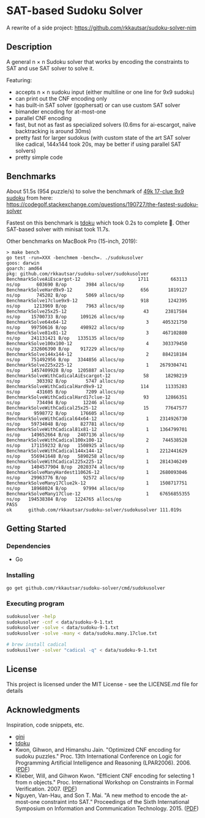 # SAT-based Sudoku Solver

A rewrite of a side project: https://github.com/rkkautsar/sudoku-solver-nim

## Description

A general n &times; n Sudoku solver that works by encoding the constraints to SAT and use SAT solver to solve it.

Featuring:

- accepts n &times; n sudoku input (either multiline or one line for 9x9 sudoku)
- can print out the CNF encoding only
- has built-in SAT solver (gophersat) or can use custom SAT solver
- bimander encoding for at-most-one
- parallel CNF encoding
- fast, but not as fast as specialized solvers (0.6ms for ai-escargot, naïve backtracking is around 30ms)
- pretty fast for larger sudokus (with custom state of the art SAT solver like cadical, 144x144 took 20s, may be better if using parallel SAT solvers)
- pretty simple code

## Benchmarks

About 51.5s (954 puzzle/s) to solve the benchmark of [49k 17-clue 9x9 sudoku](data/sudoku.many.17clue.txt) from here: https://codegolf.stackexchange.com/questions/190727/the-fastest-sudoku-solver

Fastest on this benchmark is [tdoku](https://www.github.com/t-dillon/tdoku) which took 0.2s to complete :rocket:. Other SAT-based solver with minisat took 11.7s.

Other benchmarks on MacBook Pro (15-inch, 2019):

```
> make bench
go test -run=XXX -benchmem -bench=. ./sudokusolver
goos: darwin
goarch: amd64
pkg: github.com/rkkautsar/sudoku-solver/sudokusolver
BenchmarkSolveAiEscargot-12               	    1711	    663113 ns/op	  603690 B/op	    3984 allocs/op
BenchmarkSolveHard9x9-12                  	     656	   1819127 ns/op	  745202 B/op	    5069 allocs/op
BenchmarkSolve17clue9x9-12                	     918	   1242395 ns/op	 1213969 B/op	    7963 allocs/op
BenchmarkSolve25x25-12                    	      43	  23817584 ns/op	15700733 B/op	  109126 allocs/op
BenchmarkSolve64x64-12                    	       3	 405321750 ns/op	99750616 B/op	  498922 allocs/op
BenchmarkSolve81x81-12                    	       3	 467102880 ns/op	241131421 B/op	 1335135 allocs/op
BenchmarkSolve100x100-12                  	       4	 303379450 ns/op	232606390 B/op	  917229 allocs/op
BenchmarkSolve144x144-12                  	       2	 884218184 ns/op	751492956 B/op	 3344856 allocs/op
BenchmarkSolve225x225-12                  	       1	2679304741 ns/op	1457409928 B/op	 1205887 allocs/op
BenchmarkSolveWithCadicalAiEscargot-12    	      58	  18298219 ns/op	  303392 B/op	    5747 allocs/op
BenchmarkSolveWithCadicalHard9x9-12       	     114	  11335283 ns/op	  431605 B/op	    7209 allocs/op
BenchmarkSolveWithCadicalHard17clue-12    	      93	  12866351 ns/op	  734494 B/op	   12246 allocs/op
BenchmarkSolveWithCadical25x25-12         	      15	  77647577 ns/op	 9598772 B/op	  176605 allocs/op
BenchmarkSolveWithCadical64x64-12         	       1	2314926730 ns/op	59734048 B/op	  827781 allocs/op
BenchmarkSolveWithCadical81x81-12         	       1	1364799701 ns/op	149652664 B/op	 2407136 allocs/op
BenchmarkSolveWithCadical100x100-12       	       2	 744538528 ns/op	171159232 B/op	 1508925 allocs/op
BenchmarkSolveWithCadical144x144-12       	       1	2212441629 ns/op	556941648 B/op	 5890258 allocs/op
BenchmarkSolveWithCadical225x225-12       	       1	2814346249 ns/op	1404577904 B/op	 2020374 allocs/op
BenchmarkSolveManyHardest110626-12        	       1	2680093046 ns/op	29963776 B/op	   92572 allocs/op
BenchmarkSolveMany17Clue2k-12             	       1	1508717751 ns/op	18968024 B/op	   97994 allocs/op
BenchmarkSolveMany17Clue-12               	       1	67656855355 ns/op	194538384 B/op	 1224765 allocs/op
PASS
ok  	github.com/rkkautsar/sudoku-solver/sudokusolver	111.019s
```

## Getting Started

### Dependencies

- Go

### Installing

```sh
go get github.com/rkkautsar/sudoku-solver/cmd/sudokusolver
```

### Executing program

```sh
sudokusolver -help
sudokusolver -cnf < data/sudoku-9-1.txt
sudokusolver -solve < data/sudoku-9-1.txt
sudokusolver -solve -many < data/sudoku.many.17clue.txt

# brew install cadical
sudokusilver -solver "cadical -q" < data/sudoku-9-1.txt
```

## License

This project is licensed under the MIT License - see the LICENSE.md file for details

## Acknowledgments

Inspiration, code snippets, etc.

- [gini](https://github.com/irifrance/gini)
- [tdoku](https://github.com/t-dillon/tdoku)
- Kwon, Gihwon, and Himanshu Jain. "Optimized CNF encoding for sudoku puzzles." Proc. 13th International Conference on Logic for Programming Artificial Intelligence and Reasoning (LPAR2006). 2006. ([PDF](http://www.cs.cmu.edu/~hjain/papers/sudoku-as-SAT.pdf))
- Klieber, Will, and Gihwon Kwon. "Efficient CNF encoding for selecting 1 from n objects." Proc. International Workshop on Constraints in Formal Verification. 2007. ([PDF](https://www.cs.cmu.edu/~wklieber/papers/2007_efficient-cnf-encoding-for-selecting-1.pdf))
- Nguyen, Van-Hau, and Son T. Mai. "A new method to encode the at-most-one constraint into SAT." Proceedings of the Sixth International Symposium on Information and Communication Technology. 2015. ([PDF](https://www.researchgate.net/profile/Van-Hau-Nguyen/publication/301455290_A_New_Method_to_Encode_the_At-Most-One_Constraint_into_SAT/links/5d2bfbaba6fdcc2462e0e269/A-New-Method-to-Encode-the-At-Most-One-Constraint-into-SAT.pdf))
